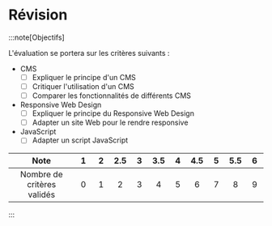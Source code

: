 # Révision

:::note[Objectifs]

L'évaluation se portera sur les critères suivants :

- CMS
  - [ ] Expliquer le principe d'un CMS
  - [ ] Critiquer l'utilisation d'un CMS
  - [ ] Comparer les fonctionnalités de différents CMS
- Responsive Web Design
  - [ ] Expliquer le principe du Responsive Web Design
  - [ ] Adapter un site Web pour le rendre responsive
- JavaScript
  - [ ] Adapter un script JavaScript

|            Note            | &nbsp;1&nbsp; | &nbsp;2&nbsp; | 2.5 | &nbsp;3&nbsp; | 3.5 | &nbsp;4&nbsp; | 4.5 | &nbsp;5&nbsp; | 5.5 | &nbsp;6&nbsp; |
| :------------------------: | :-----------: | :-----------: | :-: | :-----------: | :-: | :-----------: | :-: | :-----------: | :-: | :-----------: |
| Nombre de critères validés |       0       |       1       |  2  |       3       |  4  |       5       |  6  |       7       |  8  |       9       |

:::
